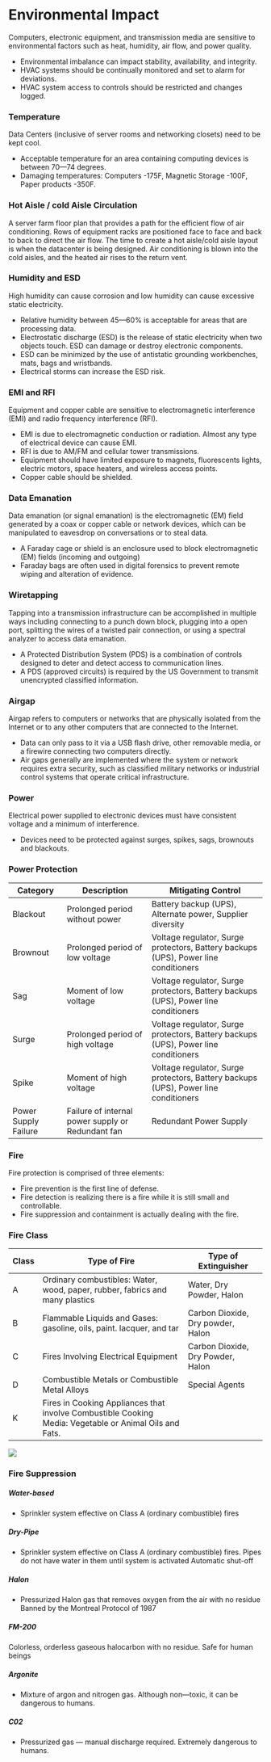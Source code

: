 # Environmental Impact
Computers, electronic equipment, and transmission media are sensitive to environmental factors such as heat, humidity, air flow, and power quality.
* Environmental imbalance can impact stability, availability, and integrity.
* HVAC systems should be continually monitored and set to alarm for deviations.
* HVAC system access to controls should be restricted and changes logged.

### Temperature
Data Centers (inclusive of server rooms and networking closets) need to be kept cool.
* Acceptable temperature for an area containing computing devices is between 70—74 degrees.
* Damaging temperatures: Computers -175F, Magnetic Storage -100F, Paper products -350F.

### Hot Aisle / cold Aisle Circulation

A server farm floor plan that provides a path for the efficient flow of air conditioning. Rows of equipment racks are positioned face to face and back to back to direct the air flow. The time to create a hot aisle/cold aisle layout is when the datacenter is being designed. Air conditioning is blown into the cold aisles, and the heated air rises to the return vent.

### Humidity and ESD
High humidity can cause corrosion and low humidity can cause excessive static electricity.
* Relative humidity between 45—60% is acceptable for areas that are processing data.
* Electrostatic discharge (ESD) is the release of static electricity when two objects touch. ESD can damage or destroy electronic components.
* ESD can be minimized by the use of antistatic grounding workbenches, mats, bags and wristbands.
* Electrical storms can increase the ESD risk.

### EMI and RFI
Equipment and copper cable are sensitive to electromagnetic interference (EMI) and radio frequency interference (RFI).
* EMI is due to electromagnetic conduction or radiation. Almost any type of electrical device can cause EMI.
* RFI is due to AM/FM and cellular tower transmissions.
* Equipment should have limited exposure to magnets, fluorescents lights, electric motors, space heaters, and wireless access points.
* Copper cable should be shielded.

### Data Emanation
Data emanation (or signal emanation) is the electromagnetic (EM) field generated by a coax or copper cable or network devices, which can be manipulated to eavesdrop on conversations or to steal data.
* A Faraday cage or shield is an enclosure used to block electromagnetic (EM) fields (incoming and outgoing)
* Faraday bags are often used in digital forensics to prevent remote wiping and alteration of evidence.

### Wiretapping
Tapping into a transmission infrastructure can be accomplished in multiple ways including connecting to a punch down block, plugging into a open port, splitting the wires of a twisted pair connection, or using a spectral analyzer to access data emanation.
* A Protected Distribution System (PDS) is a combination of controls designed to deter and detect access to communication lines.
* A PDS (approved circuits) is required by the US Government to transmit unencrypted classified information.

### Airgap
Airgap refers to computers or networks that are physically isolated from the Internet or to any other computers that are connected to the Internet.
* Data can only pass to it via a USB flash drive, other removable media, or a firewire connecting two computers directly.
* Air gaps generally are implemented where the system or network requires extra security, such as classified military networks or industrial control systems that operate critical infrastructure.

### Power
Electrical power supplied to electronic devices must have consistent voltage and a minimum of interference.
* Devices need to be protected against surges, spikes, sags, brownouts and blackouts.

### Power Protection
| Category | Description | Mitigating Control |
|----------|-------------|--------------------|
| Blackout | Prolonged period without power | Battery backup (UPS), Alternate power, Supplier diversity|
| Brownout | Prolonged period of low voltage | Voltage regulator, Surge protectors, Battery backups (UPS), Power line conditioners
| Sag | Moment of low voltage | Voltage regulator, Surge protectors, Battery backups (UPS), Power line conditioners
| Surge | Prolonged period of high voltage | Voltage regulator, Surge protectors, Battery backups (UPS), Power line conditioners
| Spike | Moment of high voltage | Voltage regulator, Surge protectors, Battery backups (UPS), Power line conditioners
| Power Supply Failure | Failure of internal power supply or Redundant fan| Redundant Power Supply |

### Fire
Fire protection is comprised of three elements:
* Fire prevention is the first line of defense.
* Fire detection is realizing there is a fire while it is still small and controllable.
* Fire suppression and containment is actually dealing with the fire.

### Fire Class
| Class | Type of Fire | Type of Extinguisher |
|-------|--------------|----------------------|
| A |  Ordinary combustibles: Water, wood, paper, rubber, fabrics and many plastics | Water, Dry Powder, Halon |
| B | Flammable Liquids and Gases: gasoline, oils, paint. lacquer, and tar | Carbon Dioxide, Dry powder, Halon |
| C | Fires Involving Electrical Equipment | Carbon Dioxide, Dry Powder, Halon |
| D | Combustible Metals or Combustible Metal Alloys | Special Agents |
| K | Fires in Cooking Appliances that involve Combustible Cooking Media: Vegetable or Animal Oils and Fats. |

![](http://lib.store.yahoo.net/lib/sarsam/firechart.gif)

### Fire Suppression
##### Water-based 
* Sprinkler system effective on Class A (ordinary combustible) fires

##### Dry-Pipe
* Sprinkler system effective on Class A (ordinary combustible) fires. Pipes do not have water in them until system is activated Automatic shut-off

##### Halon
* Pressurized Halon gas that removes oxygen from the air with no residue Banned by the Montreal Protocol of 1987

##### FM-200  
Colorless, orderless gaseous halocarbon with no residue. Safe for human beings

##### Argonite
* Mixture of argon and nitrogen gas. Although non—toxic, it can be dangerous to humans.

##### C02
* Pressurized gas — manual discharge required. Extremely dangerous to humans.
